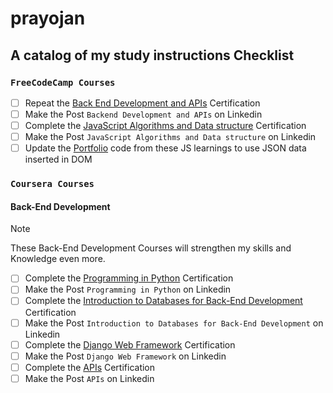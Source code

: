 # prayojan
## A catalog of my study instructions Checklist

### `FreeCodeCamp Courses`

- [ ] Repeat the [Back End Development and APIs](https://www.freecodecamp.org/learn/back-end-development-and-apis/) Certification
- [ ] Make the Post `Backend Development and APIs` on Linkedin
- [ ] Complete the [JavaScript Algorithms and Data structure](https://www.freecodecamp.org/learn/javascript-algorithms-and-data-structures-v8/) Certification
- [ ] Make the Post `JavaScript Algorithms and Data structure` on Linkedin
- [ ] Update the [Portfolio](https://satyasaadhika.github.io/) code from these JS learnings to use JSON data inserted in DOM 

### `Coursera Courses`

#### Back-End Development
> [!NOTE]
> These Back-End Development Courses will strengthen my skills and Knowledge even more.

- [ ] Complete the [Programming in Python](https://www.coursera.org/learn/programming-in-python/home/week/2) Certification
- [ ] Make the Post `Programming in Python` on Linkedin
- [ ] Complete the [Introduction to Databases for Back-End Development](https://www.coursera.org/learn/intro-to-databases-back-end-development/home/week/1) Certification
- [ ] Make the Post `Introduction to Databases for Back-End Development` on Linkedin
- [ ] Complete the [Django Web Framework](https://www.coursera.org/learn/django-web-framework/home/week/1) Certification
- [ ] Make the Post `Django Web Framework` on Linkedin
- [ ] Complete the [APIs](https://www.coursera.org/learn/apis/home/week/1) Certification
- [ ] Make the Post `APIs` on Linkedin      
